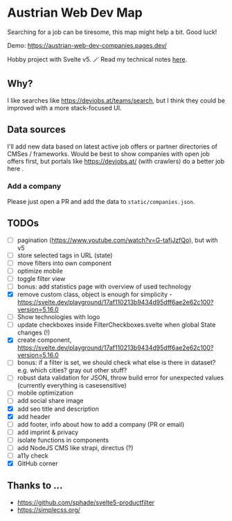 # Austrian Web Dev Map

Searching for a job can be tiresome, this map might help a bit. Good luck!

Demo: https://austrian-web-dev-companies.pages.dev/

Hobby project with Svelte v5. 🪄 Read my technical notes [here](https://dev.to/mandrasch/svelte-5-share-state-between-components-for-dummies-4gd2).

## Why?

I like searches like https://devjobs.at/teams/search, but I think they could be improved with a more stack-focused UI.

## Data sources

I'll add new data based on latest active job offers or partner directories of CMSes / frameworks. Would be best to show companies with open job offers first, but portals like https://devjobs.at/ (with crawlers) do a better job here .

### Add a company

Please just open a PR and add the data to `static/companies.json`.

## TODOs

- [ ] pagination (https://www.youtube.com/watch?v=G-tafjJzfQo), but with v5
- [ ] store selected tags in URL (state)
- [ ] move filters into own component
- [ ] optimize mobile
- [ ] toggle filter view
- [ ] bonus: add statistics page with overview of used technology
- [x] remove custom class, object is enough for simplicity - https://svelte.dev/playground/17af110213b9434d95dff6ae2e62c100?version=5.16.0
- [ ] Show technologies with logo
- [ ] update checkboxes inside FilterCheckboxes.svelte when global State changes (!)
- [x] create <ResultList /> component, https://svelte.dev/playground/17af110213b9434d95dff6ae2e62c100?version=5.16.0
- [ ] bonus: if a filter is set, we should check what else is there in dataset? e.g. which cities? gray out other stuff?
- [ ] robust data validation for JSON, throw build error for unexpected values (currently everything is casesensitive)
- [ ] mobile optimization
- [ ] add social share image
- [x] add seo title and description
- [x] add header
- [ ] add footer, info about how to add a company (PR or email)
- [ ] add imprint & privacy
- [ ] isolate functions in components
- [ ] add NodeJS CMS like strapi, directus (?)
- [ ] a11y check
- [x] GitHub corner

## Thanks to ...

- https://github.com/sphade/svelte5-productfilter
- https://simplecss.org/
